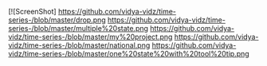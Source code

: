 [![ScreenShot] https://github.com/vidya-vidz/time-series-/blob/master/drop.png
https://github.com/vidya-vidz/time-series-/blob/master/multiple%20state.png
https://github.com/vidya-vidz/time-series-/blob/master/my%20project.png
https://github.com/vidya-vidz/time-series-/blob/master/national.png
https://github.com/vidya-vidz/time-series-/blob/master/one%20state%20with%20tool%20tip.png
